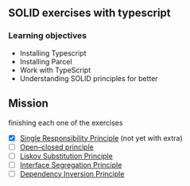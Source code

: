 ## SOLID exercises with typescript

### Learning objectives
- Installing Typescript
- Installing Parcel
- Work with TypeScript
- Understanding SOLID principles for better

## Mission

finishing each one of the exercises

* [x] [Single Responsibility Principle](0.S/readme.md) (not yet with extra) 
* [ ] [Open–closed principle](1.O/readme.md)
* [ ] [Liskov Substitution Principle]()
* [ ] [Interface Segregation Principle]()
* [ ] [Dependency Inversion Principle]()